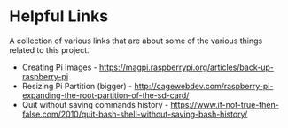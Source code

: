 # Helpful Links

A collection of various links that are about some of the various things related to this project.

* Creating Pi Images - https://magpi.raspberrypi.org/articles/back-up-raspberry-pi
* Resizing Pi Partition (bigger) - http://cagewebdev.com/raspberry-pi-expanding-the-root-partition-of-the-sd-card/
* Quit without saving commands history - https://www.if-not-true-then-false.com/2010/quit-bash-shell-without-saving-bash-history/
